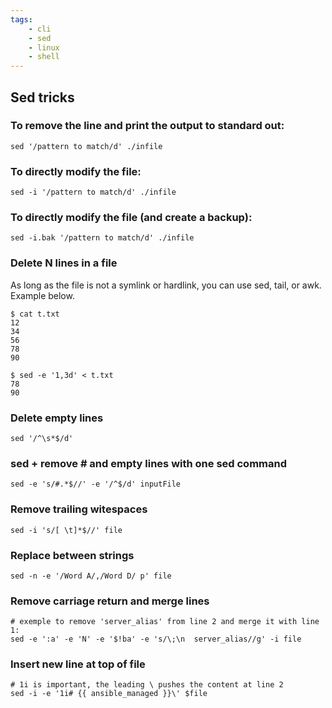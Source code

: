 ```yaml
---
tags:
    - cli
    - sed
    - linux
    - shell
---
```


## Sed tricks

### To remove the line and print the output to standard out:

    sed '/pattern to match/d' ./infile

### To directly modify the file:

    sed -i '/pattern to match/d' ./infile

### To directly modify the file (and create a backup):

    sed -i.bak '/pattern to match/d' ./infile

###  Delete N lines in a file

As long as the file is not a symlink or hardlink, you can use sed, tail, or awk. Example below.

    $ cat t.txt
    12
    34
    56
    78
    90
    
    $ sed -e '1,3d' < t.txt
    78
    90

### Delete empty lines

    sed '/^\s*$/d'

### sed + remove # and empty lines with one sed command

    sed -e 's/#.*$//' -e '/^$/d' inputFile

### Remove trailing witespaces

    sed -i 's/[ \t]*$//' file

### Replace between strings

    sed -n -e '/Word A/,/Word D/ p' file

### Remove carriage return and merge lines

    # exemple to remove 'server_alias' from line 2 and merge it with line 1:
    sed -e ':a' -e 'N' -e '$!ba' -e 's/\;\n  server_alias//g' -i file

### Insert new line at top of file

    # 1i is important, the leading \ pushes the content at line 2
    sed -i -e '1i# {{ ansible_managed }}\' $file
